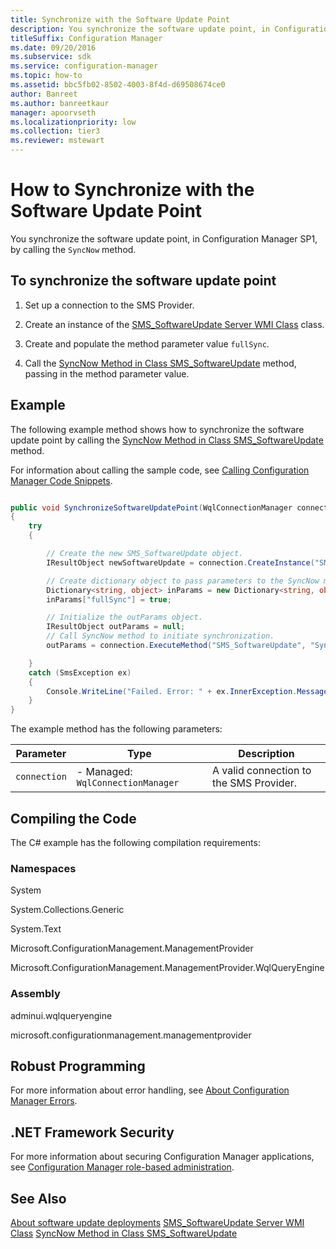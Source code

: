 ```yaml
---
title: Synchronize with the Software Update Point
description: You synchronize the software update point, in Configuration Manager SP1, by calling the SyncNow method.
titleSuffix: Configuration Manager
ms.date: 09/20/2016
ms.subservice: sdk
ms.service: configuration-manager
ms.topic: how-to
ms.assetid: bbc5fb02-8502-4003-8f4d-d69508674ce0
author: Banreet
ms.author: banreetkaur
manager: apoorvseth
ms.localizationpriority: low
ms.collection: tier3
ms.reviewer: mstewart
---
```

# How to Synchronize with the Software Update Point
You synchronize the software update point, in Configuration Manager SP1, by calling the `SyncNow` method.

## To synchronize the software update point

1.  Set up a connection to the SMS Provider.

2.  Create an instance of the [SMS_SoftwareUpdate Server WMI Class](../../develop/reference/sum/sms_softwareupdate-server-wmi-class.md) class.

3.  Create and populate the method parameter value `fullSync`.

4.  Call the [SyncNow Method in Class SMS_SoftwareUpdate](../../develop/reference/sum/syncnow-method-in-class-sms_softwareupdate.md) method, passing in the method parameter value.

## Example
 The following example method shows how to synchronize the software update point by calling the [SyncNow Method in Class SMS_SoftwareUpdate](../../develop/reference/sum/syncnow-method-in-class-sms_softwareupdate.md) method.

 For information about calling the sample code, see [Calling Configuration Manager Code Snippets](../../develop/core/understand/calling-code-snippets.md).

```c#

public void SynchronizeSoftwareUpdatePoint(WqlConnectionManager connection)
{
    try
    {

        // Create the new SMS_SoftwareUpdate object.
        IResultObject newSoftwareUpdate = connection.CreateInstance("SMS_SoftwareUpdate");

        // Create dictionary object to pass parameters to the SyncNow method.
        Dictionary<string, object> inParams = new Dictionary<string, object>();
        inParams["fullSync"] = true;

        // Initialize the outParams object.
        IResultObject outParams = null;
        // Call SyncNow method to initiate synchronization.
        outParams = connection.ExecuteMethod("SMS_SoftwareUpdate", "SyncNow", inParams);

    }
    catch (SmsException ex)
    {
        Console.WriteLine("Failed. Error: " + ex.InnerException.Message);
    }
}

```

 The example method has the following parameters:

|Parameter|Type|Description|
|---------|----|-----------|
|`connection`|-   Managed: `WqlConnectionManager`|A valid connection to the SMS Provider.|

## Compiling the Code
 The C# example has the following compilation requirements:

### Namespaces
 System

 System.Collections.Generic

 System.Text

 Microsoft.ConfigurationManagement.ManagementProvider

 Microsoft.ConfigurationManagement.ManagementProvider.WqlQueryEngine

### Assembly
 adminui.wqlqueryengine

 microsoft.configurationmanagement.managementprovider

## Robust Programming
 For more information about error handling, see [About Configuration Manager Errors](../../develop/core/understand/about-configuration-manager-errors.md).

## .NET Framework Security
 For more information about securing Configuration Manager applications, see [Configuration Manager role-based administration](../../develop/core/servers/configure/role-based-administration.md).

## See Also
 [About software update deployments](about-software-updates-deployments.md)
 [SMS_SoftwareUpdate Server WMI Class](../../develop/reference/sum/sms_softwareupdate-server-wmi-class.md)
 [SyncNow Method in Class SMS_SoftwareUpdate](../../develop/reference/sum/syncnow-method-in-class-sms_softwareupdate.md)
